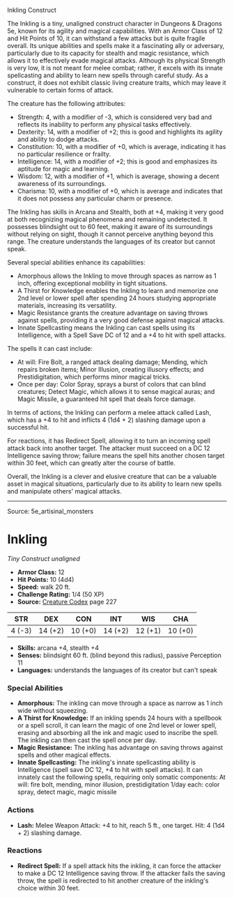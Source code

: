 <MonsterName/>Inkling</MonsterName>
<CreatureType/>Construct</CreatureType>

<summary>The Inkling is a tiny, unaligned construct character in Dungeons & Dragons 5e, known for its agility and magical capabilities. With an Armor Class of 12 and Hit Points of 10, it can withstand a few attacks but is quite fragile overall. Its unique abilities and spells make it a fascinating ally or adversary, particularly due to its capacity for stealth and magic resistance, which allows it to effectively evade magical attacks. Although its physical Strength is very low, it is not meant for melee combat; rather, it excels with its innate spellcasting and ability to learn new spells through careful study. As a construct, it does not exhibit classic living creature traits, which may leave it vulnerable to certain forms of attack. </summary>

<detail>

The creature has the following attributes: 
- Strength: 4, with a modifier of -3, which is considered very bad and reflects its inability to perform any physical tasks effectively.
- Dexterity: 14, with a modifier of +2; this is good and highlights its agility and ability to dodge attacks.
- Constitution: 10, with a modifier of +0, which is average, indicating it has no particular resilience or frailty.
- Intelligence: 14, with a modifier of +2; this is good and emphasizes its aptitude for magic and learning.
- Wisdom: 12, with a modifier of +1, which is average, showing a decent awareness of its surroundings.
- Charisma: 10, with a modifier of +0, which is average and indicates that it does not possess any particular charm or presence.

The Inkling has skills in Arcana and Stealth, both at +4, making it very good at both recognizing magical phenomena and remaining undetected. It possesses blindsight out to 60 feet, making it aware of its surroundings without relying on sight, though it cannot perceive anything beyond this range. The creature understands the languages of its creator but cannot speak.

Several special abilities enhance its capabilities:
- Amorphous allows the Inkling to move through spaces as narrow as 1 inch, offering exceptional mobility in tight situations.
- A Thirst for Knowledge enables the Inkling to learn and memorize one 2nd level or lower spell after spending 24 hours studying appropriate materials, increasing its versatility.
- Magic Resistance grants the creature advantage on saving throws against spells, providing it a very good defense against magical attacks.
- Innate Spellcasting means the Inkling can cast spells using its Intelligence, with a Spell Save DC of 12 and a +4 to hit with spell attacks. 

The spells it can cast include:
- At will: Fire Bolt, a ranged attack dealing damage; Mending, which repairs broken items; Minor Illusion, creating illusory effects; and Prestidigitation, which performs minor magical tricks.
- Once per day: Color Spray, sprays a burst of colors that can blind creatures; Detect Magic, which allows it to sense magical auras; and Magic Missile, a guaranteed hit spell that deals force damage.

In terms of actions, the Inkling can perform a melee attack called Lash, which has a +4 to hit and inflicts 4 (1d4 + 2) slashing damage upon a successful hit.

For reactions, it has Redirect Spell, allowing it to turn an incoming spell attack back into another target. The attacker must succeed on a DC 12 Intelligence saving throw; failure means the spell hits another chosen target within 30 feet, which can greatly alter the course of battle.

Overall, the Inkling is a clever and elusive creature that can be a valuable asset in magical situations, particularly due to its ability to learn new spells and manipulate others' magical attacks.</detail>



---

Source: 5e_artisinal_monsters

# Inkling

*Tiny* *Construct* *unaligned*

- **Armor Class:** 12
- **Hit Points:** 10 (4d4)
- **Speed:** walk 20 ft.
- **Challenge Rating:** 1/4 (50 XP)
- **Source:** [Creature Codex](https://koboldpress.com/kpstore/product/creature-codex-for-5th-edition-dnd) page 227

| STR | DEX | CON | INT | WIS | CHA |
| --- | --- | --- | --- | --- | --- |
| 4 (-3) | 14 (+2) | 10 (+0) | 14 (+2) | 12 (+1) | 10 (+0) |

- **Skills:** arcana +4, stealth +4
- **Senses:** blindsight 60 ft. (blind beyond this radius), passive Perception 11
- **Languages:** understands the languages of its creator but can't speak

### Special Abilities

- **Amorphous:** The inkling can move through a space as narrow as 1 inch wide without squeezing.
- **A Thirst for Knowledge:** If an inkling spends 24 hours with a spellbook or a spell scroll, it can learn the magic of one 2nd level or lower spell, erasing and absorbing all the ink and magic used to inscribe the spell. The inkling can then cast the spell once per day.
- **Magic Resistance:** The inkling has advantage on saving throws against spells and other magical effects.
- **Innate Spellcasting:** The inkling's innate spellcasting ability is Intelligence (spell save DC 12, +4 to hit with spell attacks). It can innately cast the following spells, requiring only somatic components:
At will: fire bolt, mending, minor illusion, prestidigitation
1/day each: color spray, detect magic, magic missile

### Actions

- **Lash:** Melee Weapon Attack: +4 to hit, reach 5 ft., one target. Hit: 4 (1d4 + 2) slashing damage.

### Reactions

- **Redirect Spell:** If a spell attack hits the inkling, it can force the attacker to make a DC 12 Intelligence saving throw. If the attacker fails the saving throw, the spell is redirected to hit another creature of the inkling's choice within 30 feet.




